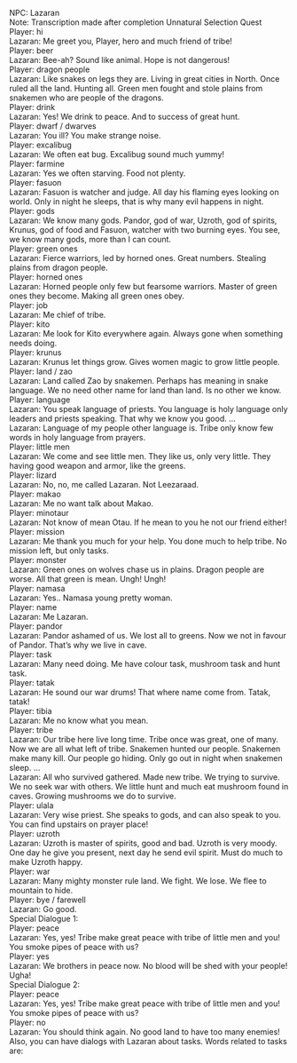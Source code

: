 NPC: Lazaran  
Note: Transcription made after completion Unnatural Selection Quest  
Player: hi  
Lazaran: Me greet you, Player, hero and much friend of tribe!  
Player: beer  
Lazaran: Bee-ah? Sound like animal. Hope is not dangerous!  
Player: dragon people  
Lazaran: Like snakes on legs they are. Living in great cities in North. Once ruled all the land. Hunting all. Green men fought and stole plains from snakemen who are people of the dragons.  
Player: drink  
Lazaran: Yes! We drink to peace. And to success of great hunt.  
Player: dwarf / dwarves  
Lazaran: You ill? You make strange noise.  
Player: excalibug  
Lazaran: We often eat bug. Excalibug sound much yummy!  
Player: farmine  
Lazaran: Yes we often starving. Food not plenty.  
Player: fasuon  
Lazaran: Fasuon is watcher and judge. All day his flaming eyes looking on world. Only in night he sleeps, that is why many evil happens in night.  
Player: gods  
Lazaran: We know many gods. Pandor, god of war, Uzroth, god of spirits, Krunus, god of food and Fasuon, watcher with two burning eyes. You see, we know many gods, more than I can count.  
Player: green ones  
Lazaran: Fierce warriors, led by horned ones. Great numbers. Stealing plains from dragon people.  
Player: horned ones  
Lazaran: Horned people only few but fearsome warriors. Master of green ones they become. Making all green ones obey.  
Player: job  
Lazaran: Me chief of tribe.  
Player: kito  
Lazaran: Me look for Kito everywhere again. Always gone when something needs doing.  
Player: krunus  
Lazaran: Krunus let things grow. Gives women magic to grow little people.  
Player: land / zao  
Lazaran: Land called Zao by snakemen. Perhaps has meaning in snake language. We no need other name for land than land. Is no other we know.  
Player: language  
Lazaran: You speak language of priests. You language is holy language only leaders and priests speaking. That why we know you good. …  
Lazaran: Language of my people other language is. Tribe only know few words in holy language from prayers.  
Player: little men  
Lazaran: We come and see little men. They like us, only very little. They having good weapon and armor, like the greens.  
Player: lizard  
Lazaran: No, no, me called Lazaran. Not Leezaraad.  
Player: makao  
Lazaran: Me no want talk about Makao.  
Player: minotaur  
Lazaran: Not know of mean Otau. If he mean to you he not our friend either!  
Player: mission  
Lazaran: Me thank you much for your help. You done much to help tribe. No mission left, but only tasks.  
Player: monster  
Lazaran: Green ones on wolves chase us in plains. Dragon people are worse. All that green is mean. Ungh! Ungh!  
Player: namasa  
Lazaran: Yes.. Namasa young pretty woman.  
Player: name  
Lazaran: Me Lazaran.  
Player: pandor  
Lazaran: Pandor ashamed of us. We lost all to greens. Now we not in favour of Pandor. That’s why we live in cave.  
Player: task  
Lazaran: Many need doing. Me have colour task, mushroom task and hunt task.  
Player: tatak  
Lazaran: He sound our war drums! That where name come from. Tatak, tatak!  
Player: tibia  
Lazaran: Me no know what you mean.  
Player: tribe  
Lazaran: Our tribe here live long time. Tribe once was great, one of many. Now we are all what left of tribe. Snakemen hunted our people. Snakemen make many kill. Our people go hiding. Only go out in night when snakemen sleep. …  
Lazaran: All who survived gathered. Made new tribe. We trying to survive. We no seek war with others. We little hunt and much eat mushroom found in caves. Growing mushrooms we do to survive.  
Player: ulala  
Lazaran: Very wise priest. She speaks to gods, and can also speak to you. You can find upstairs on prayer place!  
Player: uzroth  
Lazaran: Uzroth is master of spirits, good and bad. Uzroth is very moody. One day he give you present, next day he send evil spirit. Must do much to make Uzroth happy.  
Player: war  
Lazaran: Many mighty monster rule land. We fight. We lose. We flee to mountain to hide.  
Player: bye / farewell  
Lazaran: Go good.  
Special Dialogue 1:  
Player: peace  
Lazaran: Yes, yes! Tribe make great peace with tribe of little men and you! You smoke pipes of peace with us?  
Player: yes  
Lazaran: We brothers in peace now. No blood will be shed with your people! Ugha!  
Special Dialogue 2:  
Player: peace  
Lazaran: Yes, yes! Tribe make great peace with tribe of little men and you! You smoke pipes of peace with us?  
Player: no  
Lazaran: You should think again. No good land to have too many enemies!  
Also, you can have dialogs with Lazaran about tasks. Words related to tasks are:  
